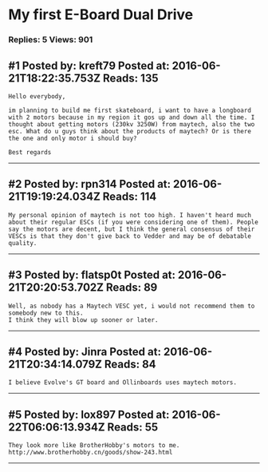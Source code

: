 # My first E-Board Dual Drive

### Replies: 5 Views: 901

## \#1 Posted by: kreft79 Posted at: 2016-06-21T18:22:35.753Z Reads: 135

```
Hello everybody,

im planning to build me first skateboard, i want to have a longboard with 2 motors because in my region it gos up and down all the time. I thought about getting motors (230kv 3250W) from maytech, also the two esc. What do u guys think about the products of maytech? Or is there the one and only motor i should buy?

Best regards
```

---
## \#2 Posted by: rpn314 Posted at: 2016-06-21T19:19:24.034Z Reads: 114

```
My personal opinion of maytech is not too high. I haven't heard much about their regular ESCs (if you were considering one of them). People say the motors are decent, but I think the general consensus of their VESCs is that they don't give back to Vedder and may be of debatable quality.
```

---
## \#3 Posted by: flatsp0t Posted at: 2016-06-21T20:20:53.702Z Reads: 89

```
Well, as nobody has a Maytech VESC yet, i would not recommend them to somebody new to this.
I think they will blow up sooner or later.
```

---
## \#4 Posted by: Jinra Posted at: 2016-06-21T20:34:14.079Z Reads: 84

```
I believe Evolve's GT board and Ollinboards uses maytech motors.
```

---
## \#5 Posted by: lox897 Posted at: 2016-06-22T06:06:13.934Z Reads: 55

```
They look more like BrotherHobby's motors to me. http://www.brotherhobby.cn/goods/show-243.html
```

---
